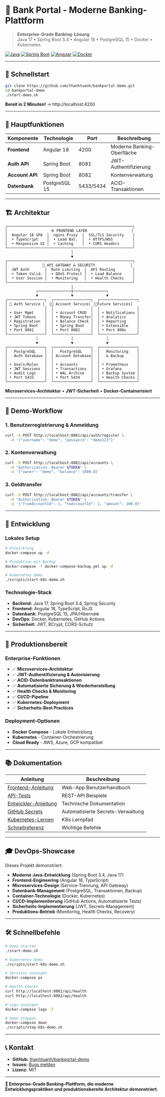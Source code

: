 # 🏦 Bank Portal - Moderne Banking-Plattform

> **Enterprise-Grade Banking-Lösung**  
> Java 17 • Spring Boot 3.4 • Angular 18 • PostgreSQL 15 • Docker • Kubernetes

[![Java](https://img.shields.io/badge/Java-17-orange.svg)](https://openjdk.java.net/projects/jdk/17/)
[![Spring Boot](https://img.shields.io/badge/Spring%20Boot-3.4-brightgreen.svg)](https://spring.io/projects/spring-boot)
[![Angular](https://img.shields.io/badge/Angular-18-red.svg)](https://angular.io/)
[![Docker](https://img.shields.io/badge/Docker-Ready-blue.svg)](https://www.docker.com/)

---

## 🚀 **Schnellstart**

```bash
git clone https://github.com/thanhtuanh/bankportal-demo.git
cd bankportal-demo
./start-demo.sh
```

**Bereit in 2 Minuten!** → http://localhost:4200

---

## 🎯 **Hauptfunktionen**

| Komponente | Technologie | Port | Beschreibung |
|-----------|------------|------|-------------|
| **Frontend** | Angular 18 | 4200 | Moderne Banking-Oberfläche |
| **Auth API** | Spring Boot | 8081 | JWT-Authentifizierung |
| **Account API** | Spring Boot | 8082 | Kontenverwaltung |
| **Datenbank** | PostgreSQL 15 | 5433/5434 | ACID-Transaktionen |

---

## 🏗️ **Architektur**

```
┌─────────────────────────────────────────────────────────┐
│                    🌐 FRONTEND LAYER                    │
│  Angular 18 SPA  │  nginx Proxy  │  SSL/TLS Security    │
│  • TypeScript    │  • Load Bal.  │  • HTTPS/WSS         │
│  • Responsive UI │  • Caching    │  • CORS Headers      │
└─────────────────────────────────────────────────────────┘
                              │
                              ▼
┌─────────────────────────────────────────────────────────┐
│                🔧 API GATEWAY & SECURITY                │
│  JWT Auth       │  Rate Limiting  │  API Routing        │
│  • Token Valid. │  • DDoS Protect │  • Load Balance     │
│  • User Session │  • Monitoring   │  • Health Checks    │
└─────────────────────────────────────────────────────────┘
                              │
              ┌───────────────┼───────────────┐
              ▼               ▼               ▼
┌─────────────────┐  ┌─────────────────┐  ┌─────────────────┐
│ 🔐 Auth Service │  │💼 Account Service│ │🔮Future Services│
│                 │  │                 │  │                 │
│ • User Mgmt     │  │ • Account CRUD  │  │ • Notifications │
│ • JWT Tokens    │  │ • Money Transfer│  │ • Analytics     │
│ • Registration  │  │ • Balance Check │  │ • Reporting     │
│ • Spring Boot   │  │ • Spring Boot   │  │ • Extensible    │
│ • Port 8081     │  │ • Port 8082     │  │ • Port 808x     │
└─────────────────┘  └─────────────────┘  └─────────────────┘
              │               │               │
              ▼               ▼               ▼
┌─────────────────┐  ┌─────────────────┐  ┌─────────────────┐
│   PostgreSQL    │  │   PostgreSQL    │  │   Monitoring    │
│   Auth Database │  │ Account Database│  │   & Backup      │
│                 │  │                 │  │                 │
│ • Users/Roles   │  │ • Accounts      │  │ • Prometheus    │
│ • JWT Sessions  │  │ • Transactions  │  │ • Grafana       │
│ • Audit Logs    │  │ • WAL Archive   │  │ • Backup System │
│ • Port 5433     │  │ • Port 5434     │  │ • Health Checks │
└─────────────────┘  └─────────────────┘  └─────────────────┘
```

**Microservices-Architektur** • **JWT-Sicherheit** • **Docker-Containerisiert**

---

## 💼 **Demo-Workflow**

### 1. **Benutzerregistrierung & Anmeldung**
```bash
curl -X POST http://localhost:8081/api/auth/register \
  -d '{"username": "demo", "password": "demo123"}'
```

### 2. **Kontenverwaltung**
```bash
curl -X POST http://localhost:8082/api/accounts \
  -H "Authorization: Bearer $TOKEN" \
  -d '{"owner": "demo", "balance": 1000.0}'
```

### 3. **Geldtransfer**
```bash
curl -X POST http://localhost:8082/api/accounts/transfer \
  -H "Authorization: Bearer $TOKEN" \
  -d '{"fromAccountId": 1, "toAccountId": 2, "amount": 100.0}'
```

---

## 🔧 **Entwicklung**

### **Lokales Setup**
```bash
# Entwicklung
docker-compose up -d

# Produktion mit Backup
docker-compose -f docker-compose-backup.yml up -d

# Kubernetes Demo
./scripts/start-k8s-demo.sh
```

### **Technologie-Stack**
- **Backend:** Java 17, Spring Boot 3.4, Spring Security
- **Frontend:** Angular 18, TypeScript, RxJS
- **Datenbank:** PostgreSQL 15, JPA/Hibernate
- **DevOps:** Docker, Kubernetes, GitHub Actions
- **Sicherheit:** JWT, BCrypt, CORS-Schutz

---

## 🚀 **Produktionsbereit**

### **Enterprise-Funktionen**
- ✅ **Microservices-Architektur**
- ✅ **JWT-Authentifizierung & Autorisierung**
- ✅ **ACID-Datenbanktransaktionen**
- ✅ **Automatisierte Sicherung & Wiederherstellung**
- ✅ **Health Checks & Monitoring**
- ✅ **CI/CD-Pipeline**
- ✅ **Kubernetes-Deployment**
- ✅ **Sicherheits-Best Practices**

### **Deployment-Optionen**
- **Docker Compose** - Lokale Entwicklung
- **Kubernetes** - Container-Orchestrierung
- **Cloud Ready** - AWS, Azure, GCP kompatibel

---

## 📚 **Dokumentation**

| Anleitung | Beschreibung |
|-----------|-------------|
| [Frontend-Anleitung](docs/FRONTEND-GUIDE.md) | Web-App Benutzerhandbuch |
| [API-Tests](docs/API-TESTING.md) | REST-API Beispiele |
| [Entwickler-Anleitung](README.dev.md) | Technische Dokumentation |
| [GitHub Secrets](docs/GITHUB-SECRETS-SETUP.md) | Automatisierte Secrets-Verwaltung |
| [Kubernetes-Lernen](docs/KUBERNETES-LEARNING-GUIDE.md) | K8s Lernpfad |
| [Schnellreferenz](docs/QUICK-REFERENCE.md) | Wichtige Befehle |

---

## 🎓 **DevOps-Showcase**

Dieses Projekt demonstriert:
- **Moderne Java-Entwicklung** (Spring Boot 3.4, Java 17)
- **Frontend-Engineering** (Angular 18, TypeScript)
- **Microservices-Design** (Service-Trennung, API Gateway)
- **Datenbank-Management** (PostgreSQL, Transaktionen, Backup)
- **Container-Technologie** (Docker, Kubernetes)
- **CI/CD-Implementierung** (GitHub Actions, Automatisierte Tests)
- **Sicherheits-Implementierung** (JWT, Secrets-Management)
- **Produktions-Betrieb** (Monitoring, Health Checks, Recovery)

---

## 🛠️ **Schnellbefehle**

```bash
# Demo starten
./start-demo.sh

# Kubernetes Demo
./scripts/start-k8s-demo.sh

# Services anzeigen
docker-compose ps

# Health Checks
curl http://localhost:8081/api/health
curl http://localhost:8082/api/health

# Logs anzeigen
docker-compose logs -f

# Demo stoppen
docker-compose down
./scripts/stop-k8s-demo.sh
```

---

## 📞 **Kontakt**

- **GitHub:** [thanhtuanh/bankportal-demo](https://github.com/thanhtuanh/bankportal-demo)
- **Issues:** [Bugs melden](https://github.com/thanhtuanh/bankportal-demo/issues)
- **Lizenz:** MIT

---

**🎯 Enterprise-Grade Banking-Plattform, die moderne Entwicklungspraktiken und produktionsbereite Architektur demonstriert.**
